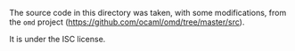 The source code in this directory was taken, with some modifications, from the `omd` project (https://github.com/ocaml/omd/tree/master/src).

It is under the ISC license.